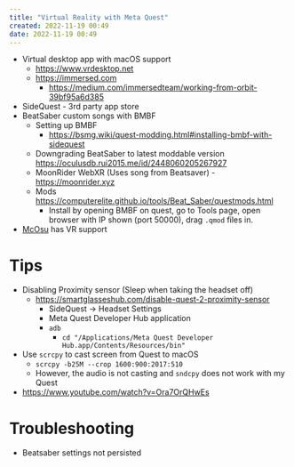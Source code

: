 ```yaml
---
title: "Virtual Reality with Meta Quest"
created: 2022-11-19 00:49
date: 2022-11-19 00:49
---
```


- Virtual desktop app with macOS support
  - https://www.vrdesktop.net
  - https://immersed.com
    - https://medium.com/immersedteam/working-from-orbit-39bf95a6d385
- SideQuest - 3rd party app store
- BeatSaber custom songs with BMBF
  - Setting up BMBF
    - https://bsmg.wiki/quest-modding.html#installing-bmbf-with-sidequest
  - Downgrading BeatSaber to latest moddable version https://oculusdb.rui2015.me/id/2448060205267927
  - MoonRider WebXR (Uses song from Beatsaver) - https://moonrider.xyz
  - Mods https://computerelite.github.io/tools/Beat_Saber/questmods.html
    - Install by opening BMBF on quest, go to Tools page, open browser with IP shown (port 50000), drag `.qmod` files in.
- [McOsu](https://store.steampowered.com/app/607260/McOsu) has VR support

# Tips
- Disabling Proximity sensor (Sleep when taking the headset off)
  - https://smartglasseshub.com/disable-quest-2-proximity-sensor
    - SideQuest -> Headset Settings
    - Meta Quest Developer Hub application
    - `adb`
      - `cd "/Applications/Meta Quest Developer Hub.app/Contents/Resources/bin"`
- Use `scrcpy` to cast screen from Quest to macOS 
  - `scrcpy -b25M --crop 1600:900:2017:510`
  - However, the audio is not casting and `sndcpy` does not work with my Quest
- https://www.youtube.com/watch?v=Ora7OrQHwEs

# Troubleshooting
- Beatsaber settings not persisted